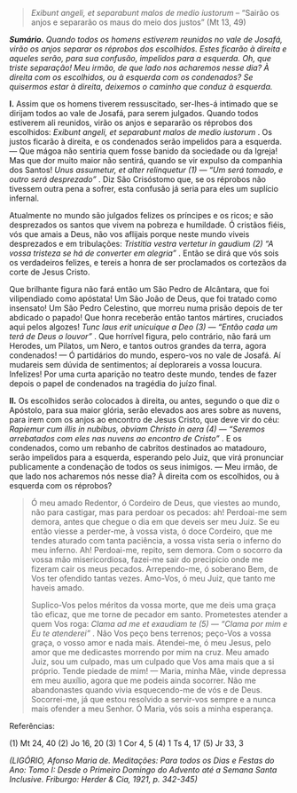 > *Exibunt angeli, et separabunt malos de medio iustorum* – “Sairão os anjos e separarão os maus do meio dos justos” (Mt 13, 49)

***Sumário.** Quando todos os homens estiverem reunidos no vale de Josafá, virão os anjos separar os réprobos dos escolhidos. Estes ficarão à direita e aqueles serão, para sua confusão, impelidos para a esquerda. Oh, que triste separação! Meu irmão, de que lado nos acharemos nesse dia? À direita com os escolhidos, ou à esquerda com os condenados? Se quisermos estar à direita, deixemos o caminho que conduz à esquerda.*

**I.** Assim que os homens tiverem ressuscitado, ser-lhes-á intimado que se dirijam todos ao vale de Josafá, para serem julgados. Quando todos estiverem ali reunidos, virão os anjos e separarão os réprobos dos escolhidos: *Exibunt angeli, et separabunt malos de medio iustorum* . Os justos ficarão à direita, e os condenados serão impelidos para a esquerda. — Que mágoa não sentiria quem fosse banido da sociedade ou da Igreja! Mas que dor muito maior não sentirá, quando se vir expulso da companhia dos Santos! *Unus assumetur, et alter relinquetur (1) — “Um será tomado, e outro será desprezado”* . Diz São Crisóstomo que, se os réprobos não tivessem outra pena a sofrer, esta confusão já seria para eles um suplício infernal.

Atualmente no mundo são julgados felizes os príncipes e os ricos; e são desprezados os santos que vivem na pobreza e humildade. Ó cristãos fiéis, vós que amais a Deus, não vos aflijais porque neste mundo viveis desprezados e em tribulações: *Tristitia vestra vertetur in gaudium (2) “A vossa tristeza se há de converter em alegria”* . Então se dirá que vós sois os verdadeiros felizes, e tereis a honra de ser proclamados os cortezãos da corte de Jesus Cristo.

Que brilhante figura não fará então um São Pedro de Alcântara, que foi vilipendiado como apóstata! Um São João de Deus, que foi tratado como insensato! Um São Pedro Celestino, que morreu numa prisão depois de ter abdicado o papado! Que honra receberão então tantos mártires, cruciados aqui pelos algozes! *Tunc laus erit unicuique a Deo (3) — “Então cada um terá de Deus o louvor”* . Que horrível figura, pelo contrário, não fará um Herodes, um Pilatos, um Nero, e tantos outros grandes da terra, agora condenados! — Ó partidários do mundo, espero-vos no vale de Josafá. Aí mudareis sem dúvida de sentimentos; aí deplorareis a vossa loucura. Infelizes! Por uma curta aparição no teatro deste mundo, tendes de fazer depois o papel de condenados na tragédia do juízo final.

**II.** Os escolhidos serão colocados à direita, ou antes, segundo o que diz o Apóstolo, para sua maior glória, serão elevados aos ares sobre as nuvens, para irem com os anjos ao encontro de Jesus Cristo, que deve vir do céu: *Rapiemur cum illis in nubibus, obviam Christo in aera (4) — “Seremos arrebatados com eles nas nuvens ao encontro de Cristo”* . E os condenados, como um rebanho de cabritos destinados ao matadouro, serão impelidos para a esquerda, esperando pelo Juiz, que virá pronunciar publicamente a condenação de todos os seus inimigos. — Meu irmão, de que lado nos acharemos nós nesse dia? À direita com os escolhidos, ou à esquerda com os réprobos?

> Ó meu amado Redentor, ó Cordeiro de Deus, que viestes ao mundo, não para castigar, mas para perdoar os pecados: ah! Perdoai-me sem demora, antes que chegue o dia em que deveis ser meu Juiz. Se eu então viesse a perder-me, à vossa vista, ó doce Cordeiro, que me tendes aturado com tanta paciência, a vossa vista seria o inferno do meu inferno. Ah! Perdoai-me, repito, sem demora. Com o socorro da vossa mão misericordiosa, fazei-me sair do precipício onde me fizeram cair os meus pecados. Arrependo-me, ó soberano Bem, de Vos ter ofendido tantas vezes. Amo-Vos, ó meu Juiz, que tanto me haveis amado.
>
> Suplico-Vos pelos méritos da vossa morte, que me deis uma graça tão eficaz, que me torne de pecador em santo. Prometestes atender a quem Vos roga: *Clama ad me et exaudiam te (5) — “Clama por mim e Eu te atenderei”* . Não Vos peço bens terrenos; peço-Vos a vossa graça, o vosso amor e nada mais. Atendei-me, ó meu Jesus, pelo amor que me dedicastes morrendo por mim na cruz. Meu amado Juiz, sou um culpado, mas um culpado que Vos ama mais que a si próprio. Tende piedade de mim! — Maria, minha Mãe, vinde depressa em meu auxílio, agora que me podeis ainda socorrer. Não me abandonastes quando vivia esquecendo-me de vós e de Deus. Socorrei-me, já que estou resolvido a servir-vos sempre e a nunca mais ofender a meu Senhor. Ó Maria, vós sois a minha esperança.

Referências:

\(1\) Mt 24, 40 (2) Jo 16, 20 (3) 1 Cor 4, 5 (4) 1 Ts 4, 17 (5) Jr 33, 3

*(LIGÓRIO, Afonso Maria de. Meditações: Para todos os Dias e Festas do Ano: Tomo I: Desde o Primeiro Domingo do Advento até a Semana Santa Inclusive. Friburgo: Herder & Cia, 1921, p. 342-345)*
